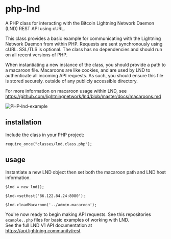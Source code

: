 # php-lnd
A PHP class for interacting with the Bitcoin Lightning Network Daemon (LND) REST API using cURL.

This class provides a basic example for communicating with the Lightning Network Daemon from within PHP.
Requests are sent synchronously using cURL. SSL/TLS is optional.
The class has no dependencies and should run on all recent versions of PHP.

When instantiating a new instance of the class, you should provide a path to a macaroon file.
Macaroons are like cookies, and are used by LND to authenticate all incoming API requests.
As such, you should ensure this file is stored securely. outside of any publicly accessible directory. 

For more information on macaroon usage within LND, see https://github.com/lightningnetwork/lnd/blob/master/docs/macaroons.md 

![PHP-lnd-example](http://rosstitute.co.uk/lnd/php-lnd-example.png)

## installation
Include the class in your PHP project:

`require_once("classes/lnd.class.php");`

## usage
Instantiate a new LND object then set both the macaroon path and LND host information.

`$lnd = new lnd();`

`$lnd->setHost('86.122.84.24:8080');`

`$lnd->loadMacaroon('../admin.macaroon');`

You're now ready to begin making API requests. 
See this repositories `example..php` files for basic examples of working with LND.  
See the full LND V1 API documentation at https://api.lightning.community/rest 

